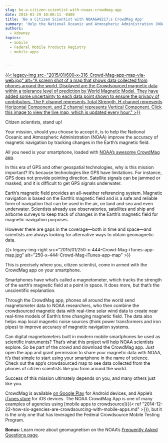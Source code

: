 ```yaml
---
slug: be-a-citizen-scientist-with-noaas-crowdmag-app
date: 2015-01-29 10:00:11 -0400
title: 'Be a Citizen Scientist with NOAA&#8217;s CrowdMag App'
summary: 'Help the National Oceanic and Atmospheric Administration (NOAA) improve the accuracy of magnetic navigation by tracking changes in the Earth’s magnetic field.'
authors:
  - kdowney
topics:
  - mobile
  - Federal Mobile Products Registry
  - mobile-apps
 

---
```


[{{< legacy-img src="2015/01/600-x-316-Crowd-Mag-app-map-via-web.jpg" alt="A screnn shot of a map that shows data collected from phones around the world. Displayed are the Crowdsourced magnetic data within a tolerance level of prediction by World Magnetic Model. They have added some uncertainty to each data point shown to ensure the privacy of contributors. The F channel represents Total Strength, H channel represents Horizontal Component, and Z channel represents Vertical Component. Click this image to view the live map, which is updated every hour." >}}](http://maps.ngdc.noaa.gov/viewers/crowdmag/)

Citizen scientists, stand up!

Your mission, should you choose to accept it, is to help the National Oceanic and Atmospheric Administration (NOAA) improve the accuracy of magnetic navigation by tracking changes in the Earth’s magnetic field.

All you need is your smartphone, loaded with [NOAA’s awesome CrowdMag app](http://www.ngdc.noaa.gov/geomag/crowdmag.shtml).

In this era of GPS and other geospatial technologies, why is this mission important? It’s because technologies like GPS have limitations. For instance, GPS does not provide pointing direction. Satellite signals can be jammed or masked, and it is difficult to get GPS signals underwater.

Earth&#8217;s magnetic field provides an all-weather referencing system. Magnetic navigation is based on the Earth’s magnetic field and is a safe and reliable form of navigation that can be used in the air, on land and sea and even underwater. Scientists already use observatories, satellites and ship and airborne surveys to keep track of changes in the Earth’s magnetic field for magnetic navigation purposes.

However there are gaps in the coverage—both in time and space—and scientists are always looking for alternative ways to obtain geomagnetic data.

{{< legacy-img-right src="2015/01/250-x-444-Crowd-Mag-iTunes-app-map.jpg" alt="250-x-444-Crowd-Mag-iTunes-app-map" >}}

This is precisely where you, citizen scientist, come in armed with the CrowdMag app on your smartphone.

Smartphones have what’s called a magnetometer, which tracks the strength of the earth’s magnetic field at a point in space. It does more, but that’s the unscientific explanation.

Through the CrowdMag app, phones all around the world send magnetometer data to NOAA researchers, who then combine the crowdsourced magnetic data with real-time solar wind data to create near real-time models of Earth&#8217;s time changing magnetic field. The data also helps map local magnetic noise sources (think power transformers and iron pipes) to improve accuracy of magnetic navigation systems.

Can digital magnetometers built in modern mobile smartphones be used as scientific instruments? That’s what this project will help NOAA scientists explore. So be part of the crowd and download the CrowdMag app. Just open the app and grant permission to share your magnetic data with NOAA, it’s that simple to start using your smartphone in the name of science. Check out the app’s crowdsourced map to see data collected from the phones of citizen scientists like you from around the world.

Success of this mission ultimately depends on you, and many others just like you.

CrowdMag is available [on Google Play](https://play.google.com/store/apps/details?id=gov.noaa.ngdc.wmm2) for Android devices, and Apple’s [iTunes store](https://itunes.apple.com/app/id910578825) for iOS devices. The NOAA CrowdMag App is one of many examples of agencies using [mobile apps to crowdsource]({{< ref "2014-12-22-how-six-agencies-are-crowdsourcing-with-mobile-apps.md" >}}), but it is the only one that has leveraged the Federal Crowdsource Mobile Testing Program.

**Bonus**: Learn more about geomagnetism on the NOAA’s [Frequently Asked Questions page](http://www.ngdc.noaa.gov/geomag/faqgeom.shtml).

